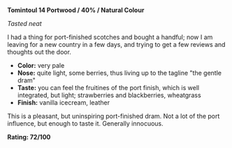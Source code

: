 **Tomintoul 14 Portwood / 40% / Natural Colour**

*Tasted neat*

I had a thing for port-finished scotches and bought a handful; now I am leaving for a new country in a few days, and trying to get a few reviews and thoughts out the door.

* **Color:** very pale
* **Nose:** quite light, some berries, thus living up to the tagline "the gentle dram"
* **Taste:** you can feel the fruitines of the port finish, which is well integrated, but light; strawberries and blackberries, wheatgrass
* **Finish:** vanilla icecream, leather

This is a pleasant, but uninspiring port-finished dram.  Not a lot of the port influence, but enough to taste it.  Generally innocuous.

**Rating: 72/100**